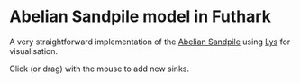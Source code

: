 # Abelian Sandpile model in Futhark

A very straightforward implementation of the [Abelian
Sandpile](https://www.math.cmu.edu/~wes/sandgallery.html) using
[Lys](https://github.com/diku-dk/lys) for visualisation.

Click (or drag) with the mouse to add new sinks.
